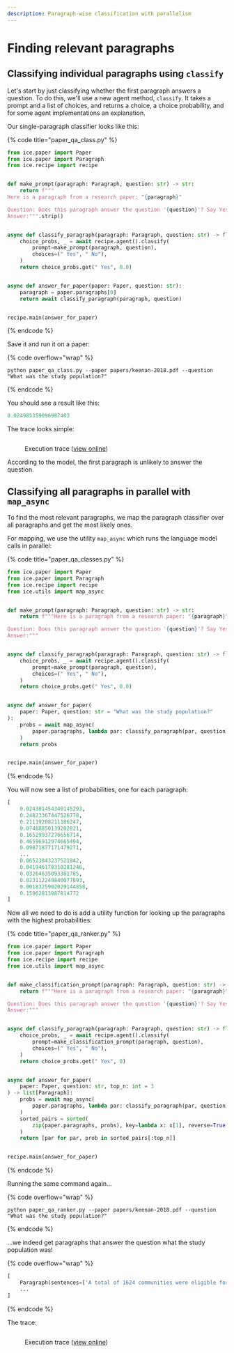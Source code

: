 ```yaml
---
description: Paragraph-wise classification with parallelism
---
```


# Finding relevant paragraphs

## Classifying individual paragraphs using `classify`

Let's start by just classifying whether the first paragraph answers a question. To do this, we'll use a new agent method, `classify`. It takes a prompt and a list of choices, and returns a choice, a choice probability, and for some agent implementations an explanation.

Our single-paragraph classifier looks like this:

{% code title="paper_qa_class.py" %}
```python
from ice.paper import Paper
from ice.paper import Paragraph
from ice.recipe import recipe


def make_prompt(paragraph: Paragraph, question: str) -> str:
    return f"""
Here is a paragraph from a research paper: "{paragraph}"

Question: Does this paragraph answer the question '{question}'? Say Yes or No.
Answer:""".strip()


async def classify_paragraph(paragraph: Paragraph, question: str) -> float:
    choice_probs, _ = await recipe.agent().classify(
        prompt=make_prompt(paragraph, question),
        choices=(" Yes", " No"),
    )
    return choice_probs.get(" Yes", 0.0)


async def answer_for_paper(paper: Paper, question: str):
    paragraph = paper.paragraphs[0]
    return await classify_paragraph(paragraph, question)


recipe.main(answer_for_paper)
```
{% endcode %}

Save it and run it on a paper:

{% code overflow="wrap" %}
```shell
python paper_qa_class.py --paper papers/keenan-2018.pdf --question "What was the study population?"
```
{% endcode %}

You should see a result like this:

```python
0.024985359096987403
```

The trace looks simple:

<figure><img src="../../.gitbook/assets/Screenshot TZm32cpZ@2x.png" alt=""><figcaption><p>Execution trace (<a href="https://ice.ought.org/traces/01GE0VH9CKF25WJ7V65HAW8PKD">view online</a>)</p></figcaption></figure>

According to the model, the first paragraph is unlikely to answer the question.

## Classifying all paragraphs in parallel with `map_async`

To find the most relevant paragraphs, we map the paragraph classifier over all paragraphs and get the most likely ones.

For mapping, we use the utility `map_async` which runs the language model calls in parallel:

{% code title="paper_qa_classes.py" %}
```python
from ice.paper import Paper
from ice.paper import Paragraph
from ice.recipe import recipe
from ice.utils import map_async


def make_prompt(paragraph: Paragraph, question: str) -> str:
    return f"""Here is a paragraph from a research paper: "{paragraph}"

Question: Does this paragraph answer the question '{question}'? Say Yes or No.
Answer:"""


async def classify_paragraph(paragraph: Paragraph, question: str) -> float:
    choice_probs, _ = await recipe.agent().classify(
        prompt=make_prompt(paragraph, question),
        choices=(" Yes", " No"),
    )
    return choice_probs.get(" Yes", 0.0)


async def answer_for_paper(
    paper: Paper, question: str = "What was the study population?"
):
    probs = await map_async(
        paper.paragraphs, lambda par: classify_paragraph(par, question)
    )
    return probs


recipe.main(answer_for_paper)
```
{% endcode %}

You will now see a list of probabilities, one for each paragraph:

```python
[
    0.024381454349145293,
    0.24823367447526778,
    0.21119208211186247,
    0.07488850139282821,
    0.16529937276656714,
    0.46596912974665494,
    0.09871877171479271,
    ...
    0.06523843237521842,
    0.041946178310281246,
    0.03264635093381785,
    0.023112249840077093,
    0.0018325902029144858,
    0.15962813987814772
]
```

Now all we need to do is add a utility function for looking up the paragraphs with the highest probabilities:

{% code title="paper_qa_ranker.py" %}
```python
from ice.paper import Paper
from ice.paper import Paragraph
from ice.recipe import recipe
from ice.utils import map_async


def make_classification_prompt(paragraph: Paragraph, question: str) -> str:
    return f"""Here is a paragraph from a research paper: "{paragraph}"

Question: Does this paragraph answer the question '{question}'? Say Yes or No.
Answer:"""


async def classify_paragraph(paragraph: Paragraph, question: str) -> float:
    choice_probs, _ = await recipe.agent().classify(
        prompt=make_classification_prompt(paragraph, question),
        choices=(" Yes", " No"),
    )
    return choice_probs.get(" Yes", 0)


async def answer_for_paper(
    paper: Paper, question: str, top_n: int = 3
) -> list[Paragraph]:
    probs = await map_async(
        paper.paragraphs, lambda par: classify_paragraph(par, question)
    )
    sorted_pairs = sorted(
        zip(paper.paragraphs, probs), key=lambda x: x[1], reverse=True
    )
    return [par for par, prob in sorted_pairs[:top_n]]


recipe.main(answer_for_paper)
```
{% endcode %}

Running the same command again...

{% code overflow="wrap" %}
```shell
python paper_qa_ranker.py --paper papers/keenan-2018.pdf --question "What was the study population?"
```
{% endcode %}

...we indeed get paragraphs that answer the question what the study population was!

{% code overflow="wrap" %}
```python
[
    Paragraph(sentences=['A total of 1624 communities were eligible for inclusion in the trial on the basis of the most recent census (Fig. 1 ).', 'A random selection of 1533 communities were included in the current trial, and the remaining 91 were enrolled in smaller parallel trials at each site, in which additional microbiologic, anthropometric, and adverse-event data were collected.', 'In Niger, 1 community declined to participate and 20 were excluded because of census inaccuracies.', 'No randomization units were lost to follow-up after the initial census.'], sections=[Section(title='Participating Communities', number=None)], section_type='main'),
    ...
]
```
{% endcode %}

The trace:

<figure><img src="../../.gitbook/assets/Screenshot Zcfucb9z@2x.png" alt=""><figcaption><p>Execution trace (<a href="https://ice.ought.org/traces/01GE0VP66QPHGXNWQ31HDB16E6">view online</a>)</p></figcaption></figure>
